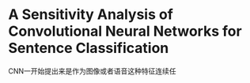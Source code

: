 # A Sensitivity Analysis of Convolutional Neural Networks for Sentence Classification



CNN一开始提出来是作为图像或者语音这种特征连续任



